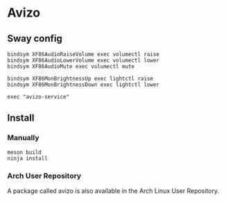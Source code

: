 # Avizo

## Sway config

```
bindsym XF86AudioRaiseVolume exec volumectl raise
bindsym XF86AudioLowerVolume exec volumectl lower
bindsym XF86AudioMute exec volumectl mute

bindsym XF86MonBrightnessUp exec lightctl raise
bindsym XF86MonBrightnessDown exec lightctl lower

exec "avizo-service"
```

## Install

### Manually

```
meson build
ninja install
```

### Arch User Repository

A package called avizo is also available in the Arch Linux User Repository.
